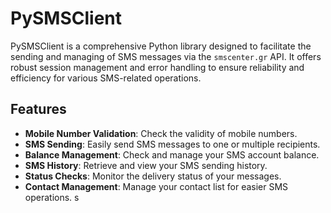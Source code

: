 # PySMSClient

PySMSClient is a comprehensive Python library designed to facilitate the sending and managing of SMS messages via the `smscenter.gr` API. It offers robust session management and error handling to ensure reliability and efficiency for various SMS-related operations.

## Features

- **Mobile Number Validation**: Check the validity of mobile numbers.
- **SMS Sending**: Easily send SMS messages to one or multiple recipients.
- **Balance Management**: Check and manage your SMS account balance.
- **SMS History**: Retrieve and view your SMS sending history.
- **Status Checks**: Monitor the delivery status of your messages.
- **Contact Management**: Manage your contact list for easier SMS operations.
s

